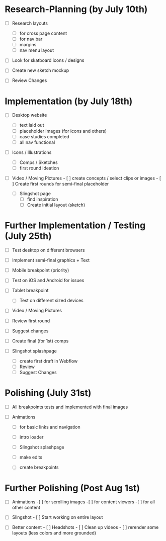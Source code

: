 # Research-Planning (by July 10th)
- [ ] Research layouts 
  - [ ] for cross page content
  - [ ] for nav bar 
  - [ ] margins
  - [ ] nav menu layout
  
- [ ] Look for skatboard icons / designs

- [ ] Create new sketch mockup

- [ ] Review Changes 

#  Implementation (by July 18th)
- [ ] Desktop website
  - [ ] text laid out
  - [ ] placeholder images (for icons  and others)
  - [ ] case studies completed
  - [ ] all nav functional 
  
 - [ ] Icons / Illustrations
    - [ ] Comps / Sketches 
    - [ ] first round ideation
    
- [ ] Video / Moving Pictures
      - [ ] create concepts / select clips or images
      - [ ] Create  first rounds for semi-final placeholder
      
  - [ ] Slingshot page
    - [ ] find inspiration
    - [ ] Create initial layout  (sketch)
  
 # Further Implementation / Testing (July 25th)
 - [ ] Test desktop on different  browsers 
 - [ ] Implement semi-final graphics + Text
 
 -[ ] Mobile breakpoint (priority)
  -[ ] Test on iOS and Android for issues
  
-[ ] Tablet  breakpoint
  -[ ] Test on different sized devices
  
 -[ ] Video / Moving Pictures
  - [ ] Review first round
  - [ ] Suggest changes
  - [ ] Create final (for 1st) comps
  
  -[ ] Slingshot splashpage
    - [ ] create first draft  in Webflow
    - [ ] Review
    - [ ] Suggest Changes
    
 # Polishing (July  31st) 
   - [ ] All breakpoints tests and implemented with final images 
    
   - [ ] Animations
      - [ ] for basic links and navigation
      - [ ] intro loader 
      
     - [ ] Slingshot splashpage
      - [ ] make edits
      - [ ] create breakpoints
  
  # Further Polishing (Post Aug 1st)
   - [ ] Animations
    -[ ] for scrolling images
    -[ ] for content viewers
    -[ ] for all other content
    
   - [ ] Slingshot
    - [ ] Start working on entire layout
    
   - [ ] Better content
    - [ ] Headshots
    - [ ] Clean up videos
    - [ ] rerender some layouts (less colors and more grounded)
    
    
      
    

